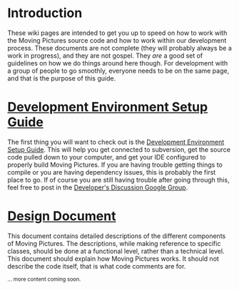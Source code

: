 # Introduction #
These wiki pages are intended to get you up to speed on how to work with the Moving Pictures source code and how to work within our development process. These documents are not complete (they will probably always be a work in progress), and they are not gospel. They _are_ a good set of guidelines on how we do things around here though. For development with a group of people to go smoothly, everyone needs to be on the same page, and that is the purpose of this guide.

# [Development Environment Setup Guide](DevelopmentEnvironmentMain.md) #
The first thing you will want to check out is the [Development Environment Setup Guide](DevelopmentEnvironmentMain.md). This will help you get connected to subversion, get the source code pulled down to your computer, and get your IDE configured to properly build Moving Pictures. If you are having trouble getting things to compile or you are having dependency issues, this is probably the first place to go. If of course you are still having trouble after going through this, feel free to post in the [Developer's Discussion Google Group](http://groups.google.com/group/moving-pictures-developers).

# [Design Document](DesignDocumentMain.md) #
This document contains detailed descriptions of the different components of Moving Pictures. The descriptions, while making reference to specific classes, should be done at a functional level, rather than a technical level. This document should explain how Moving Pictures works. It should not describe the code itself, that is what code comments are for.

<sub>... more content coming soon.</sub>